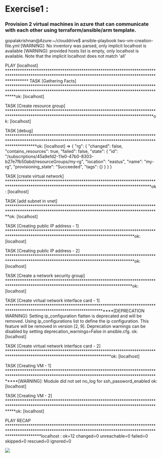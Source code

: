 # Exercise1 :  
### Provision 2 virtual machines in azure that can communicate with each other using terraform/ansible/arm template.  

gopalakrishnan@Azure:~/clouddrive$ ansible-playbook two-vm-creation-file.yml
[WARNING]: No inventory was parsed, only implicit localhost is available
[WARNING]: provided hosts list is empty, only localhost is available. Note that the implicit localhost does not match 'all'

PLAY [localhost] *********************************************************************************************************************************************************
TASK [Gathering Facts] ***************************************************************************************************************************************************ok: [localhost]

TASK [Create resource group] *********************************************************************************************************************************************ok: [localhost]

TASK [debug] *************************************************************************************************************************************************************ok: [localhost] => {
    "rg": {
        "changed": false,
        "contains_resources": true,
        "failed": false,
        "state": {
            "id": "/subscriptions/45a9efd2-11e0-47b0-8303-b27e7fb50abd/resourceGroups/my-rg",
            "location": "eastus",
            "name": "my-rg",
            "provisioning_state": "Succeeded",
            "tags": {}
        }
    }
}

TASK [create virtual network] ********************************************************************************************************************************************ok: [localhost]

TASK [add subnet in vnet] ************************************************************************************************************************************************ok: [localhost]

TASK [Creating public IP address - 1] ************************************************************************************************************************************ok: [localhost]

TASK [Creating public IP address - 2] ************************************************************************************************************************************ok: [localhost]

TASK [Create a network security group] ***********************************************************************************************************************************ok: [localhost]

TASK [Create virtual network interface card - 1] *************************************************************************************************************************[DEPRECATION WARNING]: Setting ip_configuration flatten is deprecated and will be removed. Using ip_configurations list to define the ip configuration. This feature will
 be removed in version [2, 9]. Deprecation warnings can be disabled by setting deprecation_warnings=False in ansible.cfg.
ok: [localhost]

TASK [Create virtual network interface card - 2] *************************************************************************************************************************ok: [localhost]

TASK [Creating VM - 1] ***************************************************************************************************************************************************[WARNING]: Module did not set no_log for ssh_password_enabled
ok: [localhost]

TASK [Creating VM - 2] ***************************************************************************************************************************************************ok: [localhost]

PLAY RECAP ***************************************************************************************************************************************************************localhost                  : ok=12   changed=0    unreachable=0    failed=0    skipped=0    rescued=0    ignored=0


![](/images/ping_vm1_vm2.jpg)
